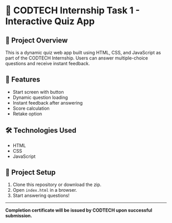 # 🧠 CODTECH Internship Task 1 - Interactive Quiz App

## 🚀 Project Overview
This is a dynamic quiz web app built using HTML, CSS, and JavaScript as part of the CODTECH Internship. Users can answer multiple-choice questions and receive instant feedback.

## 🎯 Features
- Start screen with button
- Dynamic question loading
- Instant feedback after answering
- Score calculation
- Retake option

## 🛠 Technologies Used
- HTML
- CSS
- JavaScript

## 📂 Project Setup

1. Clone this repository or download the zip.
2. Open `index.html` in a browser.
3. Start answering questions!

---
**Completion certificate will be issued by CODTECH upon successful submission.**

